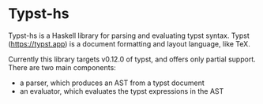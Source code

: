 # Typst-hs

Typst-hs is a Haskell library for parsing and evaluating typst
syntax.  Typst (<https://typst.app>) is a document formatting
and layout language, like TeX.

Currently this library targets v0.12.0 of typst, and offers only
partial support.  There are two main components:

- a parser, which produces an AST from a typst document
- an evaluator, which evaluates the typst expressions in the AST

